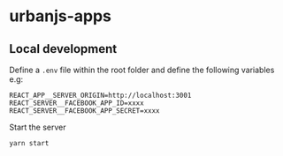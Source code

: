 # urbanjs-apps

## Local development
Define a `.env` file within the root folder and define the following variables e.g:
```
REACT_APP__SERVER_ORIGIN=http://localhost:3001
REACT_SERVER__FACEBOOK_APP_ID=xxxx
REACT_SERVER__FACEBOOK_APP_SECRET=xxxx
```

Start the server
```
yarn start
```
